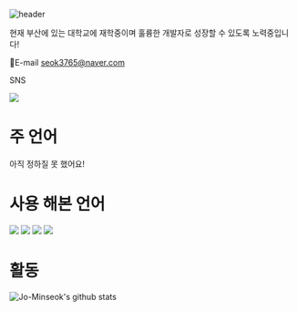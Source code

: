 ![header](https://capsule-render.vercel.app/api?type=waving&&&color=gradient&height=300&section=header&text=J_Coder&fontSize=90&animation=fadeIn&desc=Backend&descAlign=90)


현재 부산에 있는 대학교에 재학중이며 훌륭한 개발자로 성장할 수 있도록 노력중입니다!

📧E-mail
seok3765@naver.com


SNS

<a href="https://www.instagram.com/min_seok.null/"><img src="https://img.shields.io/badge/Instagram-E4405F?style=flat-square&logo=Instagram&logoColor=white&link=https://www.instagram.com/min_seok.null/"/></a>

# 주 언어
아직 정하질 못 했어요!

# 사용 해본 언어
<img src="https://img.shields.io/badge/C-A8B9CC?style=flat-square&logo=C&logoColor=white"/></a>
<img src="https://img.shields.io/badge/C++-00599C?style=flat-square&logo=C++&logoColor=white"/></a>
<img src="https://img.shields.io/badge/Python-3766AB?style=flat-square&logo=Python&logoColor=white"/></a>
<img src="https://img.shields.io/badge/Jupyter Note-F37626?style=flat-square&logo=Jupyter&logoColor=white"/></a>

# 활동
![Jo-Minseok's github stats](https://github-readme-stats.vercel.app/api?username=Jo-Minseok&show_icons=true)
